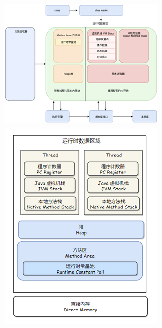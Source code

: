 
![img](assets/435918-20180701233830808-854564995.png)
<div align="center"> <img src="assets/540631a4-6018-40a5-aed7-081e2eeeaeea.png" width="500"/> </div><br>
